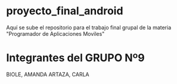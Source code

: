 # proyecto_final_android
Aquí se sube el repositorio para el trabajo final grupal de la materia "Programador de Aplicaciones Moviles"
# Integrantes del GRUPO Nº9
BIOLE, AMANDA 
ARTAZA, CARLA
